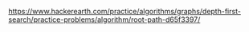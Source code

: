 https://www.hackerearth.com/practice/algorithms/graphs/depth-first-search/practice-problems/algorithm/root-path-d65f3397/
